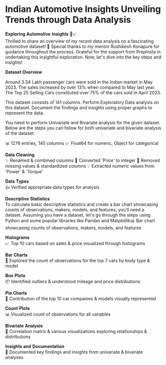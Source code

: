 # Indian Automotive Insights Unveiling Trends through Data Analysis

𝐄𝐱𝐩𝐥𝐨𝐫𝐢𝐧𝐠 𝐀𝐮𝐭𝐨𝐦𝐨𝐭𝐢𝐯𝐞 𝐈𝐧𝐬𝐢𝐠𝐡𝐭𝐬 🚗📈<br>
Thrilled to share an overview of my recent data analysis on a fascinating automotive dataset! 🚀 Special thanks to my mentor Rushikesh Konapure for guidance throughout the process. Grateful for the support from PrepInsta in undertaking this insightful exploration. Now, let's dive into the key steps and insights!

𝐃𝐚𝐭𝐚𝐬𝐞𝐭 𝐎𝐯𝐞𝐫𝐯𝐢𝐞𝐰

 Around 3.34 Lakh passenger cars were sold in the Indian market in May 2023. The sales increased by over 13% when compared to May last year. The Top 25 Selling Cars constituted over 75% of the cars sold in April 2023.

This dataset consists of 141 columns. Perform Exploratory Data analysis on this dataset. Document the findings and insights using proper graphs to represent the data. 

You need to perform Univariate and Bivariate analysis for the given dataset. Below are the steps you can follow for both univariate and bivariate analysis of the dataset.
 
 📊 1276 entries, 140 columns
 📈 Float64 for numeric, Object for categorical

𝐃𝐚𝐭𝐚 𝐂𝐥𝐞𝐚𝐧𝐢𝐧𝐠<br>
 ✨ Renamed & combined columns
 🔄 Converted 'Price' to integer
 🧹 Removed missing values & standardized columns
 💡 Extracted numeric values from 'Power' & 'Torque'

𝐃𝐚𝐭𝐚 𝐓𝐲𝐩𝐞𝐬<br>
 👍 Verified appropriate data types for analysis

 𝐃𝐞𝐬𝐜𝐫𝐢𝐩𝐭𝐢𝐯𝐞 𝐒𝐭𝐚𝐭𝐢𝐬𝐭𝐢𝐜𝐬<br>
 To calculate basic descriptive statistics and create a bar chart showcasing counts of observations, makers, models, and features, you'll need a dataset. Assuming you have a dataset, let's go through the steps using Python and some popular libraries like Pandas and Matplotlib📊 Bar chart showcasing counts of observations, makers, models, and features

𝐇𝐢𝐬𝐭𝐨𝐠𝐫𝐚𝐦𝐬<br>
 📈 Top 10 cars based on sales & price visualized through histograms

𝐁𝐚𝐫 𝐂𝐡𝐚𝐫𝐭𝐬<br>
 🚙 Explored the count of observations for the top 7 cars by body type & model

𝐁𝐨𝐱 𝐏𝐥𝐨𝐭𝐬<br>
 📦 Identified outliers & understood mileage and price distributions

𝐏𝐢𝐞 𝐂𝐡𝐚𝐫𝐭𝐬<br>
 🍰 Contribution of the top 10 car companies & models visually represented

𝐂𝐨𝐮𝐧𝐭 𝐏𝐥𝐨𝐭𝐬<br>
 📊 Visualized count of observations for all variables

𝐁𝐢𝐯𝐚𝐫𝐢𝐚𝐭𝐞 𝐀𝐧𝐚𝐥𝐲𝐬𝐢𝐬<br>
 🔄 Correlation matrix & various visualizations exploring relationships & distributions

𝐈𝐧𝐬𝐢𝐠𝐡𝐭𝐬 𝐚𝐧𝐝 𝐃𝐨𝐜𝐮𝐦𝐞𝐧𝐭𝐚𝐭𝐢𝐨𝐧<br>
 📝 Documented key findings and insights from univariate & bivariate analyses

